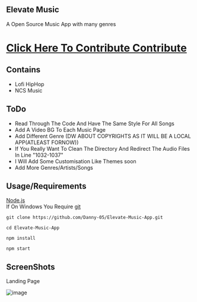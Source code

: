 
## Elevate Music

A Open Source Music App with many genres

<h1><a href="CONTRIBUTING.md">Click Here To Contribute Contribute</a></h1>

## Contains

- Lofi HipHop
- NCS Music


## ToDo
- Read Through The Code And Have The Same Style For All Songs <br>
- Add A Video BG To Each Music Page <br>
- Add Different Genre (DW ABOUT COPYRIGHTS AS IT WILL BE A LOCAL APP(ATLEAST FORNOW))
- If You Really Want To Clean The Directory And Redirect The Audio Files In Line "1032-1037"
- I Will Add Some Customisation Like Themes soon
- Add More Genres/Artists/Songs

## Usage/Requirements

<a href="https://nodejs.org/en/">Node.js</a><br>
If On Windows You Require <a href="https://git-scm.com/">git</a>

`
git clone https://github.com/Danny-05/Elevate-Music-App.git
`
<br>

`
cd Elevate-Music-App
`
<br>

`
npm install
`
<br>

`
npm start
`

## ScreenShots

Landing Page

![image](https://imgur.com/rYPri3m.png)

